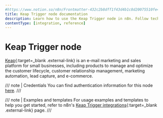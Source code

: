 ```yaml
---
#https://www.notion.so/n8n/Frontmatter-432c2b8dff1f43d4b1c8d20075510fe4
title: Keap Trigger node documentation
description: Learn how to use the Keap Trigger node in n8n. Follow technical documentation to integrate Keap Trigger node into your workflows.
contentType: [integration, reference]
---
```


# Keap Trigger node

[Keap](https://keap.com/){:target=_blank .external-link} is an e-mail marketing and sales platform for small businesses, including products to manage and optimize the customer lifecycle, customer relationship management, marketing automation, lead capture, and e-commerce.

/// note | Credentials
You can find authentication information for this node [here](/integrations/builtin/credentials/keap/).
///

///  note  | Examples and templates
For usage examples and templates to help you get started, refer to n8n's [Keap Trigger integrations](https://n8n.io/integrations/keap-trigger/){:target=_blank .external-link} page.
///
